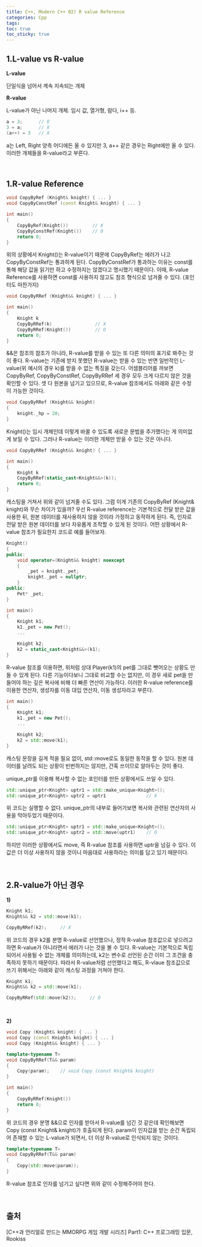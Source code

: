 ```yaml
---
title: C++, Modern C++ 02) R value Reference
categories: Cpp
tags: 
toc: true
toc_sticky: true
---
```

## **1.L-value vs R-value**

**L-value**

단일식을 넘어서 계속 지속되는 개체

**R-value**

L-value가 아닌 나머지 개체. 임시 값, 열거형, 람다, i++ 등. 

```c++
a = 3;      // O 
3 = a;      // X
(a++) = 3   // X
```
a는 Left, Right 양측 어디에든 올 수 있지만 3, a++ 같은 경우는 Right에만 올 수 있다. 이러한 개체들을 R-value라고 부른다.  

<br/>

## **1.R-value Reference**

```c++
void CopyByRef (Knight& knight) { ... }
void CopyByConstRef (const Knight& knight) { ... }

int main()
{
    CopyByRef(Knight())         // X
    CopyByConstRef(Knight())    // O
    return 0;
}
```
위의 상황에서 Knight()는 R-value이기 때문에 CopyByRef는 에러가 나고 CopyByConstRef는 통과하게 된다. CopyByConstRef가 통과하는 이유는 const를 통해 해당 값을 읽기만 하고 수정하지는 않겠다고 명시했기 때문이다. 이때, R-value Reference를 사용하면 const를 사용하지 않고도 참조 형식으로 넘겨줄 수 있다. (포인터도 마찬가지)

```c++
void CopyByRRef (Knight&& knight) { ... }

int main()
{
    Knight k
    CopyByRRef(k)                // X
    CopyByRRef(Knight())         // O
    return 0;
}
```
&&은 참조의 참조가 아니라, R-value를 받을 수 있는 또 다른 의미의 표기로 봐주는 것이 좋다. R-value는 기존에 받지 못했던 R-value는 받을 수 있는 반면 일반적인 L-value(위 예시의 경우 k)를 받을 수 없는 특징을 갖는다. 어셈블리어를 까보면 CopyByRef, CopyByConstRef, CopyByRRef 세 경우 모두 크게 다르지 않은 것을 확인할 수 있다. 셋 다 원본을 넘기고 있으므로, R-value 참조에서도 아래와 같은 수정이 가능한 것이다. 

```c++
void CopyByRRef (Knight&& knight) 
{
    knight._hp = 20;
}
```
Knight()는 임시 개체인데 이렇게 바꿀 수 있도록 새로운 문법을 추가했다는 게 의미없게 보일 수 있다. 그러나 R-value는 이러한 개체만 받을 수 있는 것은 아니다. 

```c++
void CopyByRRef (Knight&& knight) { ... }

int main()
{
    Knight k
    CopyByRRef(static_cast<Knight&&>(k));  
    return 0;
}
```
캐스팅을 거쳐서 위와 같이 넘겨줄 수도 있다. 그럼 이게 기존의 CopyByRef (Knight& knight)와 무슨 차이가 있을까? 우선 R-value reference는 기본적으로 전달 받은 값을 사용한 뒤, 원본 데이터를 재사용하지 않을 것이라 가정하고 동작하게 된다. 즉, 인자로 전달 받은 원본 데이터를 보다 자유롭게 조작할 수 있게 된 것이다. 어떤 상황에서 R-value 참조가 필요한지 코드로 예를 들어보자. 

```c++ 
Knight()
{
public:
    void operator=(Knight&& knight) noexcept
    {
        _pet = knight._pet;
        knight._pet = nullptr;
    }
public:
    Pet* _pet;
}

int main()
{
    Knight k1;
    k1._pet = new Pet();
    ...

    Knight k2;
    k2 = static_cast<Knight&&>(k1);
}
```

R-value 참조를 이용하면, 위처럼 상대 Player(k1)의 pet를 그대로 뺏어오는 상황도 만들 수 있게 된다. 다른 기능이다보니 그대로 비교할 수는 없지만, 이 경우 새로 pet을 만들어야 하는 깊은 복사에 비해 더 빠른 연산이 가능하다. 이러한 R-value reference를 이용한 연산자, 생성자를 이동 대입 연산자, 이동 생성자라고 부른다.

```c++
int main()
{
    Knight k1;
    k1._pet = new Pet();
    ...

    Knight k2;
    k2 = std::move(k1);
}
```

캐스팅 문장을 길게 적을 필요 없이, std::move로도 동일한 동작을 할 수 있다. 원본 데이터를 날려도 되는 상황이 빈번하지는 않지만, 간혹 쓰이므로 알아두는 것이 좋다. 

unique_ptr를 이용해 복사할 수 없는 포인터를 만든 상황에서도 쓰일 수 있다. 

```c++
std::unique_ptr<Knight> uptr1 = std::make_unique<Knight>();
std::unique_ptr<Knight> uptr2 = uptr1               // X
```
위 코드는 실행할 수 없다. unique_ptr의 내부로 들어가보면 복사와 관련된 연산자의 사용을 막아두었기 때문이다. 

```c++
std::unique_ptr<Knight> uptr1 = std::make_unique<Knight>();
std::unique_ptr<Knight> uptr2 = std::move(uptr1)    // O
```
하지만 이러한 상황에서도 move, 즉 R-value 참조를 사용하면 uptr을 넘길 수 있다. 이 값은 더 이상 사용하지 않을 것이니 마음대로 사용하라는 의미를 담고 있기 때문이다. 

<br/>

## **2.R-value가 아닌 경우**

**1)** 

```c++
Knight k1;
Knight&& k2 = std::move(k1);

CopyByRRef(k2);     // X 
```
위 코드의 경우 k2를 분명 R-value로 선언했으나, 정작 R-value 참조값으로 넣으려고 하면 R-value가 아니라면서 에러가 나는 것을 볼 수 있다. R-value는 기본적으로 독립되어서 사용될 수 없는 개체를 의미하는데, k2는 변수로 선언된 순간 이미 그 조건을 충족하지 못하기 때문이다. 따라서 R-value처럼 선언했다고 해도, R-vlaue 참조값으로 쓰기 위해서는 아래와 같이 캐스팅 과정을 거쳐야 한다. 

```c++
Knight k1;
Knight&& k2 = std::move(k1);

CopyByRRef(std::move(k2));     // O 
```

<br/>


**2)** 


```c++
void Copy (Knight& knight) { ... }
void Copy (const Knight& knight) { ... }
void Copy (Knight&& knight) { ... }

template<typename T>
void CopyByRRef(T&& param)
{
    Copy(param);    // void Copy (const Knight& knight)
}

int main()
{
    CopyByRRef(Knight())         
    return 0;
}
```
위 코드의 경우 분명 &&으로 인자를 받아서 R-value를 넘긴 것 같은데 확인해보면 Copy (const Knight& knight)가 호출되게 된다. param이 인자값을 받는 순간 독립되어 존재할 수 있는 L-value가 되면서, 더 이상 R-value로 인식되지 않는 것이다. 

```c++
template<typename T>
void CopyByRRef(T&& param)
{
    Copy(std::move(param));
}
```
R-value 참조로 인자를 넘기고 싶다면 위와 같이 수정해주어야 한다. 

<br/>

## **출처**

[C++과 언리얼로 만드는 MMORPG 게임 개발 시리즈] Part1: C++ 프로그래밍 입문, Rookiss
